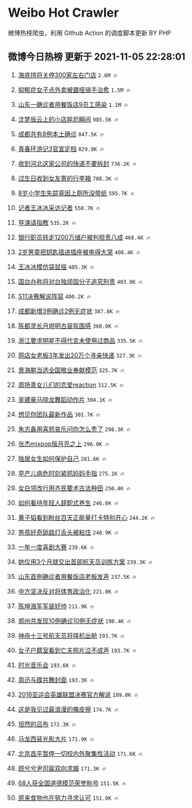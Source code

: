# Weibo Hot Crawler 



微博热榜爬虫，利用 Github Action 的调度脚本更新 BY PHP 


## 微博今日热榜 更新于 2021-11-05 22:28:01 
1. [海底捞将关停300家左右门店](https://s.weibo.com/weibo?q=%23%E6%B5%B7%E5%BA%95%E6%8D%9E%E5%B0%86%E5%85%B3%E5%81%9C300%E5%AE%B6%E5%B7%A6%E5%8F%B3%E9%97%A8%E5%BA%97%23&Refer=top) `2.6M 🔥` 

1. [抑郁症女子点外卖被聋哑骑手治愈](https://s.weibo.com/weibo?q=%23%E6%8A%91%E9%83%81%E7%97%87%E5%A5%B3%E5%AD%90%E7%82%B9%E5%A4%96%E5%8D%96%E8%A2%AB%E8%81%8B%E5%93%91%E9%AA%91%E6%89%8B%E6%B2%BB%E6%84%88%23&Refer=top) `1.5M 🔥` 

1. [山东一确诊者用餐饭店9员工感染](https://s.weibo.com/weibo?q=%23%E5%B1%B1%E4%B8%9C%E4%B8%80%E7%A1%AE%E8%AF%8A%E8%80%85%E7%94%A8%E9%A4%90%E9%A5%AD%E5%BA%979%E5%91%98%E5%B7%A5%E6%84%9F%E6%9F%93%23&Refer=top) `1.1M 🔥` 

1. [沈梦辰云上的小店尴尬瞬间](https://s.weibo.com/weibo?q=%E6%B2%88%E6%A2%A6%E8%BE%B0%E4%BA%91%E4%B8%8A%E7%9A%84%E5%B0%8F%E5%BA%97%E5%B0%B4%E5%B0%AC%E7%9E%AC%E9%97%B4&Refer=top) `985.5K 🔥` 

1. [成都共有8例本土确诊](https://s.weibo.com/weibo?q=%23%E6%88%90%E9%83%BD%E5%85%B1%E6%9C%898%E4%BE%8B%E6%9C%AC%E5%9C%9F%E7%A1%AE%E8%AF%8A%23&Refer=top) `847.5K 🔥` 

1. [青春环游记3官宣定档](https://s.weibo.com/weibo?q=%23%E9%9D%92%E6%98%A5%E7%8E%AF%E6%B8%B8%E8%AE%B03%E5%AE%98%E5%AE%A3%E5%AE%9A%E6%A1%A3%23&Refer=top) `829.9K 🔥` 

1. [收到河北这家公司的快递不要拆封](https://s.weibo.com/weibo?q=%23%E6%94%B6%E5%88%B0%E6%B2%B3%E5%8C%97%E8%BF%99%E5%AE%B6%E5%85%AC%E5%8F%B8%E7%9A%84%E5%BF%AB%E9%80%92%E4%B8%8D%E8%A6%81%E6%8B%86%E5%B0%81%23&Refer=top) `736.2K 🔥` 

1. [过生日收到女友寄的行李箱](https://s.weibo.com/weibo?q=%23%E8%BF%87%E7%94%9F%E6%97%A5%E6%94%B6%E5%88%B0%E5%A5%B3%E5%8F%8B%E5%AF%84%E7%9A%84%E8%A1%8C%E6%9D%8E%E7%AE%B1%23&Refer=top) `708.3K 🔥` 

1. [8岁小学生失踪竟因上厕所没带纸](https://s.weibo.com/weibo?q=%238%E5%B2%81%E5%B0%8F%E5%AD%A6%E7%94%9F%E5%A4%B1%E8%B8%AA%E7%AB%9F%E5%9B%A0%E4%B8%8A%E5%8E%95%E6%89%80%E6%B2%A1%E5%B8%A6%E7%BA%B8%23&Refer=top) `595.7K 🔥` 

1. [记者王冰冰采访记者](https://s.weibo.com/weibo?q=%23%E8%AE%B0%E8%80%85%E7%8E%8B%E5%86%B0%E5%86%B0%E9%87%87%E8%AE%BF%E8%AE%B0%E8%80%85%23&Refer=top) `558.7K 🔥` 

1. [导演请指教](https://s.weibo.com/weibo?q=%E5%AF%BC%E6%BC%94%E8%AF%B7%E6%8C%87%E6%95%99&Refer=top) `535.2K 🔥` 

1. [银行职员转走1200万储户被判担责八成](https://s.weibo.com/weibo?q=%23%E9%93%B6%E8%A1%8C%E8%81%8C%E5%91%98%E8%BD%AC%E8%B5%B01200%E4%B8%87%E5%82%A8%E6%88%B7%E8%A2%AB%E5%88%A4%E6%8B%85%E8%B4%A3%E5%85%AB%E6%88%90%23&Refer=top) `468.4K 🔥` 

1. [2岁男童把钥匙插进插座被电得大哭](https://s.weibo.com/weibo?q=%232%E5%B2%81%E7%94%B7%E7%AB%A5%E6%8A%8A%E9%92%A5%E5%8C%99%E6%8F%92%E8%BF%9B%E6%8F%92%E5%BA%A7%E8%A2%AB%E7%94%B5%E5%BE%97%E5%A4%A7%E5%93%AD%23&Refer=top) `408.4K 🔥` 

1. [王冰冰模仿袋鼠摇](https://s.weibo.com/weibo?q=%23%E7%8E%8B%E5%86%B0%E5%86%B0%E6%A8%A1%E4%BB%BF%E8%A2%8B%E9%BC%A0%E6%91%87%23&Refer=top) `405.3K 🔥` 

1. [国台办称将对台独顽固分子追究刑责](https://s.weibo.com/weibo?q=%23%E5%9B%BD%E5%8F%B0%E5%8A%9E%E7%A7%B0%E5%B0%86%E5%AF%B9%E5%8F%B0%E7%8B%AC%E9%A1%BD%E5%9B%BA%E5%88%86%E5%AD%90%E8%BF%BD%E7%A9%B6%E5%88%91%E8%B4%A3%23&Refer=top) `403.0K 🔥` 

1. [S11决赛解说阵容](https://s.weibo.com/weibo?q=%23S11%E5%86%B3%E8%B5%9B%E8%A7%A3%E8%AF%B4%E9%98%B5%E5%AE%B9%23&Refer=top) `400.2K 🔥` 

1. [成都新增3例确诊2例无症状](https://s.weibo.com/weibo?q=%23%E6%88%90%E9%83%BD%E6%96%B0%E5%A2%9E3%E4%BE%8B%E7%A1%AE%E8%AF%8A2%E4%BE%8B%E6%97%A0%E7%97%87%E7%8A%B6%23&Refer=top) `387.8K 🔥` 

1. [陈都灵长月烬明古装氛围感](https://s.weibo.com/weibo?q=%E9%99%88%E9%83%BD%E7%81%B5%E9%95%BF%E6%9C%88%E7%83%AC%E6%98%8E%E5%8F%A4%E8%A3%85%E6%B0%9B%E5%9B%B4%E6%84%9F&Refer=top) `360.0K 🔥` 

1. [浙江要求明星不得代言未使用过商品](https://s.weibo.com/weibo?q=%23%E6%B5%99%E6%B1%9F%E8%A6%81%E6%B1%82%E6%98%8E%E6%98%9F%E4%B8%8D%E5%BE%97%E4%BB%A3%E8%A8%80%E6%9C%AA%E4%BD%BF%E7%94%A8%E8%BF%87%E5%95%86%E5%93%81%23&Refer=top) `335.5K 🔥` 

1. [网店女老板3年发出20万个寻亲快递](https://s.weibo.com/weibo?q=%23%E7%BD%91%E5%BA%97%E5%A5%B3%E8%80%81%E6%9D%BF3%E5%B9%B4%E5%8F%91%E5%87%BA20%E4%B8%87%E4%B8%AA%E5%AF%BB%E4%BA%B2%E5%BF%AB%E9%80%92%23&Refer=top) `327.3K 🔥` 

1. [景海鹏当选全国敬业奉献模范](https://s.weibo.com/weibo?q=%23%E6%99%AF%E6%B5%B7%E9%B9%8F%E5%BD%93%E9%80%89%E5%85%A8%E5%9B%BD%E6%95%AC%E4%B8%9A%E5%A5%89%E7%8C%AE%E6%A8%A1%E8%8C%83%23&Refer=top) `325.7K 🔥` 

1. [周扬青女儿们的恋爱reaction](https://s.weibo.com/weibo?q=%23%E5%91%A8%E6%89%AC%E9%9D%92%E5%A5%B3%E5%84%BF%E4%BB%AC%E7%9A%84%E6%81%8B%E7%88%B1reaction%23&Refer=top) `312.5K 🔥` 

1. [吴建豪马晓龙舞蹈动作片](https://s.weibo.com/weibo?q=%23%E5%90%B4%E5%BB%BA%E8%B1%AA%E9%A9%AC%E6%99%93%E9%BE%99%E8%88%9E%E8%B9%88%E5%8A%A8%E4%BD%9C%E7%89%87%23&Refer=top) `304.1K 🔥` 

1. [想见你团队最新作品](https://s.weibo.com/weibo?q=%23%E6%83%B3%E8%A7%81%E4%BD%A0%E5%9B%A2%E9%98%9F%E6%9C%80%E6%96%B0%E4%BD%9C%E5%93%81%23&Refer=top) `301.7K 🔥` 

1. [朱志鑫用喜怒哀乐问你怎么秃了](https://s.weibo.com/weibo?q=%23%E6%9C%B1%E5%BF%97%E9%91%AB%E7%94%A8%E5%96%9C%E6%80%92%E5%93%80%E4%B9%90%E9%97%AE%E4%BD%A0%E6%80%8E%E4%B9%88%E7%A7%83%E4%BA%86%23&Refer=top) `298.3K 🔥` 

1. [张杰mixpop版月亮之上](https://s.weibo.com/weibo?q=%23%E5%BC%A0%E6%9D%B0mixpop%E7%89%88%E6%9C%88%E4%BA%AE%E4%B9%8B%E4%B8%8A%23&Refer=top) `296.0K 🔥` 

1. [独居女生如何保护自己](https://s.weibo.com/weibo?q=%23%E7%8B%AC%E5%B1%85%E5%A5%B3%E7%94%9F%E5%A6%82%E4%BD%95%E4%BF%9D%E6%8A%A4%E8%87%AA%E5%B7%B1%23&Refer=top) `281.6K 🔥` 

1. [早产儿病危时刻紧抓妈妈手指](https://s.weibo.com/weibo?q=%23%E6%97%A9%E4%BA%A7%E5%84%BF%E7%97%85%E5%8D%B1%E6%97%B6%E5%88%BB%E7%B4%A7%E6%8A%93%E5%A6%88%E5%A6%88%E6%89%8B%E6%8C%87%23&Refer=top) `275.1K 🔥` 

1. [女白领改行用齐民要术古法种田](https://s.weibo.com/weibo?q=%23%E5%A5%B3%E7%99%BD%E9%A2%86%E6%94%B9%E8%A1%8C%E7%94%A8%E9%BD%90%E6%B0%91%E8%A6%81%E6%9C%AF%E5%8F%A4%E6%B3%95%E7%A7%8D%E7%94%B0%23&Refer=top) `250.4K 🔥` 

1. [如何看待年轻人辞职式养生](https://s.weibo.com/weibo?q=%23%E5%A6%82%E4%BD%95%E7%9C%8B%E5%BE%85%E5%B9%B4%E8%BD%BB%E4%BA%BA%E8%BE%9E%E8%81%8C%E5%BC%8F%E5%85%BB%E7%94%9F%23&Refer=top) `246.6K 🔥` 

1. [黄子韬看到粉丝百天正能量打卡特别开心](https://s.weibo.com/weibo?q=%23%E9%BB%84%E5%AD%90%E9%9F%AC%E7%9C%8B%E5%88%B0%E7%B2%89%E4%B8%9D%E7%99%BE%E5%A4%A9%E6%AD%A3%E8%83%BD%E9%87%8F%E6%89%93%E5%8D%A1%E7%89%B9%E5%88%AB%E5%BC%80%E5%BF%83%23&Refer=top) `244.2K 🔥` 

1. [男孩好奇舔路灯舌头被粘住](https://s.weibo.com/weibo?q=%23%E7%94%B7%E5%AD%A9%E5%A5%BD%E5%A5%87%E8%88%94%E8%B7%AF%E7%81%AF%E8%88%8C%E5%A4%B4%E8%A2%AB%E7%B2%98%E4%BD%8F%23&Refer=top) `240.9K 🔥` 

1. [一年一度喜剧大赛](https://s.weibo.com/weibo?q=%E4%B8%80%E5%B9%B4%E4%B8%80%E5%BA%A6%E5%96%9C%E5%89%A7%E5%A4%A7%E8%B5%9B&Refer=top) `239.6K 🔥` 

1. [她仅用3个月就交出首部航天员训练方案](https://s.weibo.com/weibo?q=%23%E5%A5%B9%E4%BB%85%E7%94%A83%E4%B8%AA%E6%9C%88%E5%B0%B1%E4%BA%A4%E5%87%BA%E9%A6%96%E9%83%A8%E8%88%AA%E5%A4%A9%E5%91%98%E8%AE%AD%E7%BB%83%E6%96%B9%E6%A1%88%23&Refer=top) `239.3K 🔥` 

1. [山东首例确诊者用餐饭店老板发声](https://s.weibo.com/weibo?q=%23%E5%B1%B1%E4%B8%9C%E9%A6%96%E4%BE%8B%E7%A1%AE%E8%AF%8A%E8%80%85%E7%94%A8%E9%A4%90%E9%A5%AD%E5%BA%97%E8%80%81%E6%9D%BF%E5%8F%91%E5%A3%B0%23&Refer=top) `237.5K 🔥` 

1. [中方坚决反对将体育政治化](https://s.weibo.com/weibo?q=%23%E4%B8%AD%E6%96%B9%E5%9D%9A%E5%86%B3%E5%8F%8D%E5%AF%B9%E5%B0%86%E4%BD%93%E8%82%B2%E6%94%BF%E6%B2%BB%E5%8C%96%23&Refer=top) `221.0K 🔥` 

1. [陈坤海军军装好帅](https://s.weibo.com/weibo?q=%23%E9%99%88%E5%9D%A4%E6%B5%B7%E5%86%9B%E5%86%9B%E8%A3%85%E5%A5%BD%E5%B8%85%23&Refer=top) `211.9K 🔥` 

1. [郑州共发现10例确诊10例无症状](https://s.weibo.com/weibo?q=%23%E9%83%91%E5%B7%9E%E5%85%B1%E5%8F%91%E7%8E%B010%E4%BE%8B%E7%A1%AE%E8%AF%8A10%E4%BE%8B%E6%97%A0%E7%97%87%E7%8A%B6%23&Refer=top) `198.4K 🔥` 

1. [神舟十三号航天员将择机出舱](https://s.weibo.com/weibo?q=%23%E7%A5%9E%E8%88%9F%E5%8D%81%E4%B8%89%E5%8F%B7%E8%88%AA%E5%A4%A9%E5%91%98%E5%B0%86%E6%8B%A9%E6%9C%BA%E5%87%BA%E8%88%B1%23&Refer=top) `193.7K 🔥` 

1. [女子户籍室看到亡夫照片泣不成声](https://s.weibo.com/weibo?q=%23%E5%A5%B3%E5%AD%90%E6%88%B7%E7%B1%8D%E5%AE%A4%E7%9C%8B%E5%88%B0%E4%BA%A1%E5%A4%AB%E7%85%A7%E7%89%87%E6%B3%A3%E4%B8%8D%E6%88%90%E5%A3%B0%23&Refer=top) `193.7K 🔥` 

1. [时光音乐会](https://s.weibo.com/weibo?q=%E6%97%B6%E5%85%89%E9%9F%B3%E4%B9%90%E4%BC%9A&Refer=top) `193.6K 🔥` 

1. [周迅与蝶共舞封面](https://s.weibo.com/weibo?q=%23%E5%91%A8%E8%BF%85%E4%B8%8E%E8%9D%B6%E5%85%B1%E8%88%9E%E5%B0%81%E9%9D%A2%23&Refer=top) `193.3K 🔥` 

1. [2018亚运会英雄联盟决赛官方解说](https://s.weibo.com/weibo?q=%232018%E4%BA%9A%E8%BF%90%E4%BC%9A%E8%8B%B1%E9%9B%84%E8%81%94%E7%9B%9F%E5%86%B3%E8%B5%9B%E5%AE%98%E6%96%B9%E8%A7%A3%E8%AF%B4%23&Refer=top) `189.0K 🔥` 

1. [这是我见过最浪漫的橡皮擦](https://s.weibo.com/weibo?q=%23%E8%BF%99%E6%98%AF%E6%88%91%E8%A7%81%E8%BF%87%E6%9C%80%E6%B5%AA%E6%BC%AB%E7%9A%84%E6%A9%A1%E7%9A%AE%E6%93%A6%23&Refer=top) `174.7K 🔥` 

1. [坦然的吕布](https://s.weibo.com/weibo?q=%23%E5%9D%A6%E7%84%B6%E7%9A%84%E5%90%95%E5%B8%83%23&Refer=top) `172.3K 🔥` 

1. [马龙西装光影大片](https://s.weibo.com/weibo?q=%23%E9%A9%AC%E9%BE%99%E8%A5%BF%E8%A3%85%E5%85%89%E5%BD%B1%E5%A4%A7%E7%89%87%23&Refer=top) `171.9K 🔥` 

1. [北京昌平暂停一切校内外聚集性活动](https://s.weibo.com/weibo?q=%23%E5%8C%97%E4%BA%AC%E6%98%8C%E5%B9%B3%E6%9A%82%E5%81%9C%E4%B8%80%E5%88%87%E6%A0%A1%E5%86%85%E5%A4%96%E8%81%9A%E9%9B%86%E6%80%A7%E6%B4%BB%E5%8A%A8%23&Refer=top) `171.6K 🔥` 

1. [顾兮兮尹司宸双向求婚](https://s.weibo.com/weibo?q=%23%E9%A1%BE%E5%85%AE%E5%85%AE%E5%B0%B9%E5%8F%B8%E5%AE%B8%E5%8F%8C%E5%90%91%E6%B1%82%E5%A9%9A%23&Refer=top) `171.3K 🔥` 

1. [68人获全国道德模范荣誉称号](https://s.weibo.com/weibo?q=%2368%E4%BA%BA%E8%8E%B7%E5%85%A8%E5%9B%BD%E9%81%93%E5%BE%B7%E6%A8%A1%E8%8C%83%E8%8D%A3%E8%AA%89%E7%A7%B0%E5%8F%B7%23&Refer=top) `151.5K 🔥` 

1. [原来食物也在努力寻求认可](https://s.weibo.com/weibo?q=%23%E5%8E%9F%E6%9D%A5%E9%A3%9F%E7%89%A9%E4%B9%9F%E5%9C%A8%E5%8A%AA%E5%8A%9B%E5%AF%BB%E6%B1%82%E8%AE%A4%E5%8F%AF%23&Refer=top) `151.0K 🔥` 

